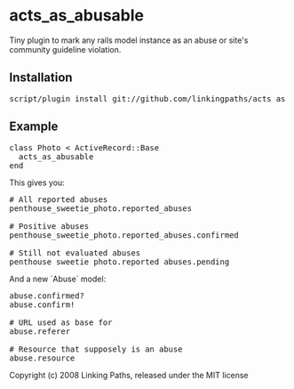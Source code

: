 acts\_as\_abusable
==================

Tiny plugin to mark any rails model instance as an abuse or site's community guideline violation.

Installation
------------

<pre>
script/plugin install git://github.com/linkingpaths/acts_as_abusable.git
</pre>


Example
-------

<pre>
class Photo < ActiveRecord::Base
  acts_as_abusable
end
</pre>

This gives you:

<pre>
# All reported abuses
penthouse_sweetie_photo.reported_abuses

# Positive abuses
penthouse_sweetie_photo.reported_abuses.confirmed

# Still not evaluated abuses
penthouse_sweetie_photo.reported_abuses.pending
</pre>

And a new ´Abuse´ model:

<pre>
abuse.confirmed?
abuse.confirm!

# URL used as base for 
abuse.referer

# Resource that supposely is an abuse
abuse.resource
</pre>

Copyright (c) 2008 Linking Paths, released under the MIT license
